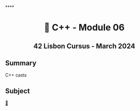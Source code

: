 
****<h1 align="center">
	📖 C++ - Module 06
</h1>

<h2 align="center">
	42 Lisbon Cursus - March 2024
</h2>

## Summary

C++ casts

## Subject
[📗️](en.subject.pdf) 

